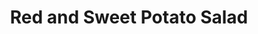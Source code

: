 ---
title: Red and Sweet Potato Salad
original_url: https://www.allrecipes.com/recipe/238265/red-and-sweet-potato-salad
---